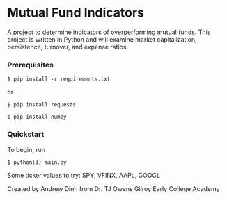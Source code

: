 # Mutual Fund Indicators

A project to determine indicators of overperforming mutual funds.
This project is written in Python and will examine market capitalization, persistence, turnover, and expense ratios.

### Prerequisites

`$ pip install -r requirements.txt`

or

`$ pip install requests`

`$ pip install numpy`

### Quickstart

To begin, run

`$ python(3) main.py`

Some ticker values to try:
SPY, VFINX, AAPL, GOOGL

Created by Andrew Dinh from Dr. TJ Owens Gilroy Early College Academy
